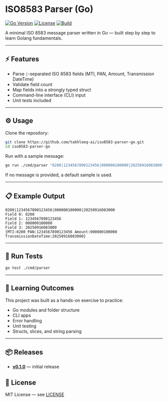 # ISO8583 Parser (Go)

[![Go Version](https://img.shields.io/badge/Go-1.23+-00ADD8?logo=go)](https://go.dev/)
[![License](https://img.shields.io/badge/license-MIT-green)](LICENSE)
[![Build](https://github.com/takhleeq-ai/iso8583-parser-go/actions/workflows/go.yml/badge.svg)](https://github.com/takhleeq-ai/iso8583-parser-go/actions)

A minimal ISO 8583 message parser written in Go — built step by step to learn Golang fundamentals.

---

## ⚡ Features

- Parse `|`-separated ISO 8583 fields (MTI, PAN, Amount, Transmission DateTime)
- Validate field count
- Map fields into a strongly typed struct
- Command-line interface (CLI) input
- Unit tests included

---

## ⚙️ Usage

Clone the repository:

```bash
git clone https://github.com/takhleeq-ai/iso8583-parser-go.git
cd iso8583-parser-go
```

Run with a sample message:

```bash
go run ./cmd/parser "0200|1234567890123456|000000100000|20250916083000"
```

If no message is provided, a default sample is used.

---

## 📋 Example Output

```text
0200|1234567890123456|000000100000|20250916083000
Field 0: 0200
Field 1: 1234567890123456
Field 2: 000000100000
Field 3: 20250916083000
{MTI:0200 PAN:1234567890123456 Amount:000000100000 TransmissionDateTime:20250916083000}
```

---

## 🧪 Run Tests

```bash
go test ./cmd/parser
```

---

## 🎯 Learning Outcomes

This project was built as a hands-on exercise to practice:

- Go modules and folder structure
- CLI apps
- Error handling
- Unit testing
- Structs, slices, and string parsing

---

## 📦 Releases

- **[v0.1.0](https://github.com/takhleeq-ai/iso8583-parser-go/releases/tag/v0.1.0)** — initial release


## 📜 License

MIT License — see [LICENSE](LICENSE)
